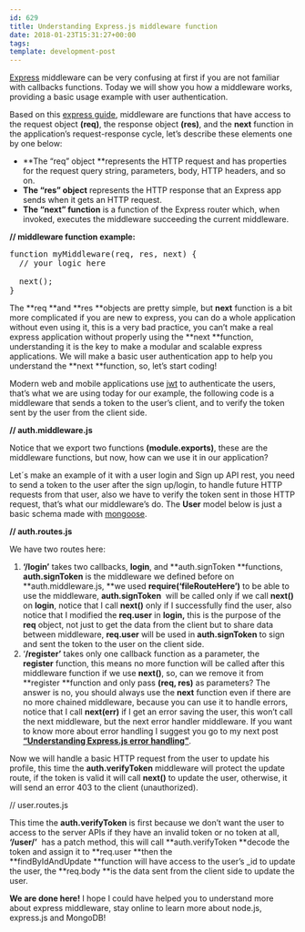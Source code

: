 ```yaml
---
id: 629
title: Understanding Express.js middleware function
date: 2018-01-23T15:31:27+00:00
tags: 
template: development-post
---
```

[Express](http://expressjs.com) middleware can be very confusing at first if you are not familiar with callbacks functions. Today we will show you how a middleware works, providing a basic usage example with user authentication.

Based on this&nbsp;[express guide](http://expressjs.com/en/guide/writing-middleware.html), middleware are functions that have access to the request object **(req)**, the response object **(res)**, and the&nbsp;**next**&nbsp;function in the application’s request-response cycle, let’s describe these elements one by one below:

  * **The&nbsp;“req” object&nbsp;**represents the HTTP request and has properties for the request query string, parameters, body, HTTP headers, and so on.
  * **The&nbsp;“res”&nbsp;object**&nbsp;represents the HTTP response that an Express app sends when it gets an HTTP request.
  * **The&nbsp;“next”&nbsp;function**&nbsp;is a function of the Express router which, when invoked, executes the middleware succeeding the current middleware.

**// middleware function example:** 

<pre class="prettyprint">function myMiddleware(req, res, next) {
  // your logic here

  next();
}</pre>

The **req&nbsp;**and **res&nbsp;**objects are pretty simple, but **next**&nbsp;function is a bit more complicated if you are new to express, you can do a whole application without even using it, this is a very bad practice, you can’t make a real express application without properly using the **next&nbsp;**function, understanding it is the key to make a modular and scalable express applications. We will make a basic user authentication app to help you understand the **next&nbsp;**function, so, let’s start coding!

Modern web and mobile applications use [jwt](https://jwt.io/) to authenticate the users, that’s what we are using today for our example, the following code is a middleware that sends a token to the user’s client, and to verify the token sent by the user from the client side.

**// auth.middleware.js**

<div class="gist-oembed" data-gist="NodeJoSe/3435453e72c6bdfbeaf30ebb250cece7.json">
</div>

Notice that we export two functions **(module.exports)**, these are the middleware functions, but now, how can we use it in our application?

Let´s make an example of it with a user login and Sign up API rest, you need to send a token to the user after the sign up/login, to handle future HTTP requests from that user, also we have to verify the token sent in those HTTP request, that’s what our middleware’s do. The **User**&nbsp;model below is just a basic schema made with [mongoose](https://github.com/Automattic/mongoose).

**// auth.routes.js**

<div class="gist-oembed" data-gist="NodeJoSe/3806d75369480ac82f09e87dc533e345.json">
</div>

We have two routes here:

  1. **‘/login’** takes two callbacks, **login**, and **auth.signToken&nbsp;**functions, **auth.signToken**&nbsp;is the middleware we defined before on **auth.middleware.js,&nbsp;**we used **require(‘fileRouteHere’)** to be able to use the middleware,&nbsp;**auth.signToken**&nbsp; will be called only if we call **next()** on **login**, notice that I call **next()** only if I successfully find the user, also notice that I modified the **req.user**&nbsp;in **login,** this is the purpose of the **req**&nbsp;object, not just to get the data from the client but to share data between middleware, **req.user**&nbsp;will be used in **auth.signToken**&nbsp;to sign and sent the token to the user on the client side.
  2. &#8216;**/register&#8217;** takes only one callback function as a parameter, the **register**&nbsp;function, this means no more function will be called after this middleware function if we use **next()**, so, can we remove it from **register&nbsp;**function and only pass **(req, res)** as parameters? The answer is no, you should always use the **next** function even if there are no more chained middleware, because you can use it to handle errors, notice that I call **next(err)** if I get an error saving the user, this won’t call the next middleware, but the next error handler middleware. If you want to know more about error handling I suggest you go to my next post [**&#8220;Understanding Express.js error handling&#8221;**](https://community.4geeks.co/?p=642&preview=true).

Now we will handle a basic HTTP request from the user to update his profile, this time the **auth.verifyToken**&nbsp;middleware will protect the update route, if the token is valid it will call **next()** to update the user, otherwise, it will send an error 403 to the client (unauthorized).
  
// user.routes.js

<div class="gist-oembed" data-gist="NodeJoSe/5c39446915898037796bfc2fcf7a5882.json">
</div>

This time the **auth.verifyToken**&nbsp;is first because we don’t want the user to access to the server APIs if they have an invalid token or no token at all, **‘/user/’** &nbsp;has a patch method, this will call **auth.verifyToken&nbsp;**decode the token and assign it to **req.user&nbsp;**then the **findByIdAndUpdate&nbsp;**function will have access to the user’s _id to update the user, the **req.body&nbsp;**is the data sent from the client side to update the user.

**We are done here!** I hope I could have helped you to understand more about express middleware, stay online to learn more about node.js, express.js and MongoDB!
